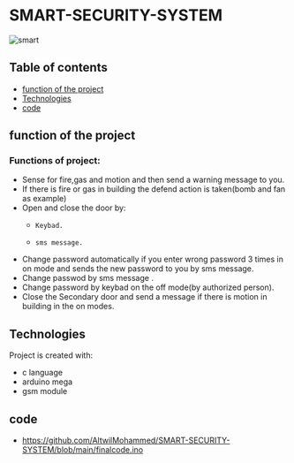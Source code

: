 # SMART-SECURITY-SYSTEM
![smart](https://user-images.githubusercontent.com/40560478/171052225-877cd35e-b4c4-4b80-b4f9-16eae0fdc5d4.png)
## Table of contents
* [function of the project](#function-of-the-project)
* [Technologies](#technologies)
* [code](#code)

## function of the project
### Functions of project:
* Sense for fire,gas and motion and then send a warning message to you.
* If there is fire or gas in building the defend action is taken(bomb and fan as example)
* Open and close the door by:
  - 	Keybad.
  - 	sms message.  
* Change password automatically if you enter wrong password 3 times in on mode and sends the new password to you  by sms message.
* Change passwod by sms message .
* Change password by keybad on the off mode(by authorized person).
* Close the Secondary door and send a message if there is motion in building in  the on modes.

## Technologies
Project is created with:
* c language
* arduino mega 
* gsm module


## code
* https://github.com/AltwilMohammed/SMART-SECURITY-SYSTEM/blob/main/finalcode.ino





